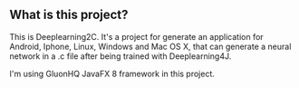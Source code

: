## What is this project?
This is Deeplearning2C. It's a project for generate an application for Android, Iphone, Linux, Windows and Mac OS X, that can generate a neural network in a .c file after being trained with Deeplearning4J.

I'm using GluonHQ JavaFX 8 framework in this project. 
